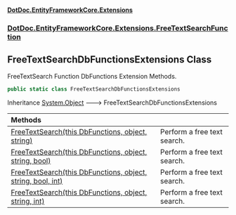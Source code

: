 #### [DotDoc\.EntityFrameworkCore\.Extensions](Home 'Home')
### [DotDoc\.EntityFrameworkCore\.Extensions\.FreeTextSearchFunction](DotDoc.EntityFrameworkCore.Extensions.FreeTextSearchFunction 'DotDoc\.EntityFrameworkCore\.Extensions\.FreeTextSearchFunction')

## FreeTextSearchDbFunctionsExtensions Class

FreeTextSearch Function DbFunctions Extension Methods\.

```csharp
public static class FreeTextSearchDbFunctionsExtensions
```

Inheritance [System\.Object](https://learn.microsoft.com/en-us/dotnet/api/system.object 'System\.Object') &#129106; FreeTextSearchDbFunctionsExtensions

| Methods | |
| :--- | :--- |
| [FreeTextSearch\(this DbFunctions, object, string\)](FreeTextSearchDbFunctionsExtensions.FreeTextSearch#DotDoc.EntityFrameworkCore.Extensions.FreeTextSearchFunction.FreeTextSearchDbFunctionsExtensions.FreeTextSearch(thisMicrosoft.EntityFrameworkCore.DbFunctions,object,string) 'DotDoc\.EntityFrameworkCore\.Extensions\.FreeTextSearchFunction\.FreeTextSearchDbFunctionsExtensions\.FreeTextSearch\(this Microsoft\.EntityFrameworkCore\.DbFunctions, object, string\)') | Perform a free text search\. |
| [FreeTextSearch\(this DbFunctions, object, string, bool\)](FreeTextSearchDbFunctionsExtensions.FreeTextSearch#DotDoc.EntityFrameworkCore.Extensions.FreeTextSearchFunction.FreeTextSearchDbFunctionsExtensions.FreeTextSearch(thisMicrosoft.EntityFrameworkCore.DbFunctions,object,string,bool) 'DotDoc\.EntityFrameworkCore\.Extensions\.FreeTextSearchFunction\.FreeTextSearchDbFunctionsExtensions\.FreeTextSearch\(this Microsoft\.EntityFrameworkCore\.DbFunctions, object, string, bool\)') | Perform a free text search\. |
| [FreeTextSearch\(this DbFunctions, object, string, bool, int\)](FreeTextSearchDbFunctionsExtensions.FreeTextSearch#DotDoc.EntityFrameworkCore.Extensions.FreeTextSearchFunction.FreeTextSearchDbFunctionsExtensions.FreeTextSearch(thisMicrosoft.EntityFrameworkCore.DbFunctions,object,string,bool,int) 'DotDoc\.EntityFrameworkCore\.Extensions\.FreeTextSearchFunction\.FreeTextSearchDbFunctionsExtensions\.FreeTextSearch\(this Microsoft\.EntityFrameworkCore\.DbFunctions, object, string, bool, int\)') | Perform a free text search\. |
| [FreeTextSearch\(this DbFunctions, object, string, int\)](FreeTextSearchDbFunctionsExtensions.FreeTextSearch#DotDoc.EntityFrameworkCore.Extensions.FreeTextSearchFunction.FreeTextSearchDbFunctionsExtensions.FreeTextSearch(thisMicrosoft.EntityFrameworkCore.DbFunctions,object,string,int) 'DotDoc\.EntityFrameworkCore\.Extensions\.FreeTextSearchFunction\.FreeTextSearchDbFunctionsExtensions\.FreeTextSearch\(this Microsoft\.EntityFrameworkCore\.DbFunctions, object, string, int\)') | Perform a free text search\. |
